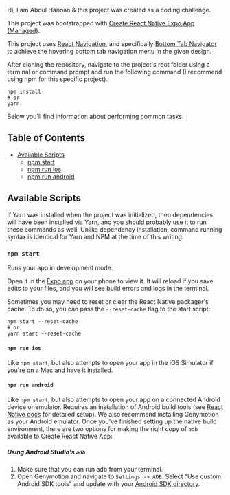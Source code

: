 Hi, I am Abdul Hannan & this project was created as a coding challenge.

This project was bootstrapped with [Create React Native Expo App  (Managed)](https://docs.expo.dev/).

This project uses [React Navigation](https://reactnavigation.org/), and specifically [Bottom Tab Navigator](https://reactnavigation.org/docs/bottom-tab-navigator) to achieve the hovering bottom tab navigation menu in the given design.

After cloning the repository, navigate to the project's root folder using a terminal or command prompt and run the following command (I recommend using npm for this specific project).

```
npm install
# or
yarn
```

Below you'll find information about performing common tasks.

## Table of Contents

* [Available Scripts](#available-scripts)
  * [npm start](#npm-start)
  * [npm run ios](#npm-run-ios)
  * [npm run android](#npm-run-android)


## Available Scripts

If Yarn was installed when the project was initialized, then dependencies will have been installed via Yarn, and you should probably use it to run these commands as well. Unlike dependency installation, command running syntax is identical for Yarn and NPM at the time of this writing.

### `npm start`

Runs your app in development mode.

Open it in the [Expo app](https://expo.io) on your phone to view it. It will reload if you save edits to your files, and you will see build errors and logs in the terminal.

Sometimes you may need to reset or clear the React Native packager's cache. To do so, you can pass the `--reset-cache` flag to the start script:

```
npm start --reset-cache
# or
yarn start --reset-cache
```

#### `npm run ios`

Like `npm start`, but also attempts to open your app in the iOS Simulator if you're on a Mac and have it installed.

#### `npm run android`

Like `npm start`, but also attempts to open your app on a connected Android device or emulator. Requires an installation of Android build tools (see [React Native docs](https://facebook.github.io/react-native/docs/getting-started.html) for detailed setup). We also recommend installing Genymotion as your Android emulator. Once you've finished setting up the native build environment, there are two options for making the right copy of `adb` available to Create React Native App:

##### Using Android Studio's `adb`

1. Make sure that you can run adb from your terminal.
2. Open Genymotion and navigate to `Settings -> ADB`. Select "Use custom Android SDK tools" and update with your [Android SDK directory](https://stackoverflow.com/questions/25176594/android-sdk-location).
